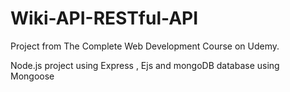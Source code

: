 # Wiki-API-RESTful-API 

Project from The Complete Web Development Course on Udemy.

Node.js project using Express , Ejs and mongoDB database using Mongoose
